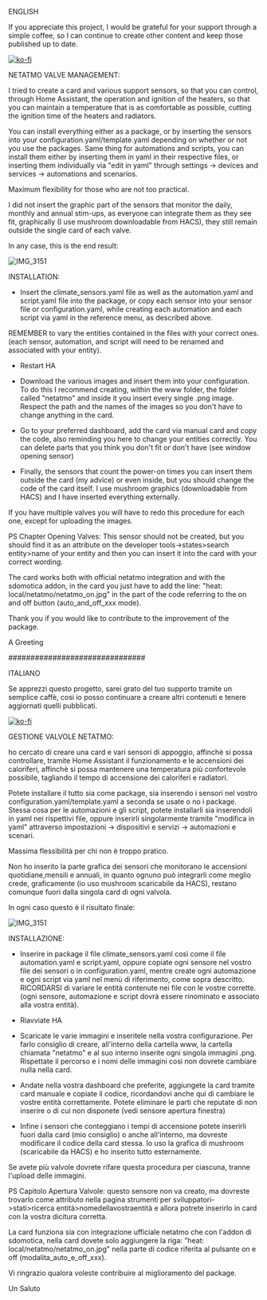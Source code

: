 ENGLISH

If you appreciate this project, I would be grateful for your support through a simple coffee, so I can continue to create other content and keep those published up to date.

[![ko-fi](https://ko-fi.com/img/githubbutton_sm.svg)](https://ko-fi.com/V7V1RWSFR)

NETATMO VALVE MANAGEMENT:

I tried to create a card and various support sensors, so that you can control, through Home Assistant, the operation and ignition of the heaters, so that you can maintain a temperature that is as comfortable as possible, cutting the ignition time of the heaters and radiators.

You can install everything either as a package, or by inserting the sensors into your configuration.yaml/template.yaml depending on whether or not you use the packages. Same thing for automations and scripts, you can install them either by inserting them in yaml in their respective files, or inserting them individually via "edit in yaml" through settings -> devices and services -> automations and scenarios.

Maximum flexibility for those who are not too practical.

I did not insert the graphic part of the sensors that monitor the daily, monthly and annual stim-ups, as everyone can integrate them as they see fit, graphically (I use mushroom downloadable from HACS), they still remain outside the single card of each valve.

In any case, this is the end result:

![IMG_3151](https://github.com/FedeL16/Valve_Netatmo/assets/141550943/d90e9e12-5fe9-4bbc-8a54-457453b6305f)

INSTALLATION:

- Insert the climate_sensors.yaml file as well as the automation.yaml and script.yaml file into the package, or copy each sensor into your sensor file or configuration.yaml, while creating each automation and each script via yaml in the reference menu, as described above.

REMEMBER to vary the entities contained in the files with your correct ones. (each sensor, automation, and script will need to be renamed and associated with your entity).

- Restart HA

- Download the various images and insert them into your configuration. To do this I recommend creating, within the www folder, the folder called "netatmo" and inside it you insert every single .png image. Respect the path and the names of the images so you don't have to change anything in the card.

- Go to your preferred dashboard, add the card via manual card and copy the code, also reminding you here to change your entities correctly. You can delete parts that you think you don't fit or don't have (see window opening sensor)

- Finally, the sensors that count the power-on times you can insert them outside the card (my advice) or even inside, but you should change the code of the card itself. I use mushroom graphics (downloadable from HACS) and I have inserted everything externally.

If you have multiple valves you will have to redo this procedure for each one, except for uploading the images.

PS Chapter Opening Valves: This sensor should not be created, but you should find it as an attribute on the developer tools->states>search entity>name of your entity and then you can insert it into the card with your correct wording.

The card works both with official netatmo integration and with the sdomotica addon, in the card you just have to add the line: "heat: local/netatmo/netatmo_on.jpg" in the part of the code referring to the on and off button (auto_and_off_xxx mode).

Thank you if you would like to contribute to the improvement of the package.

A Greeting







###############################

ITALIANO

Se apprezzi questo progetto, sarei grato del tuo supporto tramite un semplice caffè, cosi io posso continuare a creare altri contenuti e tenere aggiornati quelli pubblicati.


[![ko-fi](https://ko-fi.com/img/githubbutton_sm.svg)](https://ko-fi.com/V7V1RWSFR)

GESTIONE VALVOLE NETATMO:

ho cercato di creare una card e vari sensori di appoggio, affinchè si possa controllare, tramite Home Assistant il funzionamento e le accensioni dei caloriferi, affinchè si possa mantenere una temperatura più confortevole possibile, tagliando il tempo di accensione dei caloriferi e radiatori.

Potete installare il tutto sia come package, sia inserendo i sensori nel vostro configuration.yaml/template.yaml a seconda se usate o no i package. Stessa cosa per le automazioni e gli script, potete installarli sia inserendoli in yaml nei rispettivi file, oppure inserirli singolarmente tramite "modifica in yaml" attraverso impostazioni -> dispositivi e servizi -> automazioni e scenari.

Massima flessibilità per chi non è troppo pratico.

Non ho inserito la parte grafica dei sensori che monitorano le accensioni quotidiane,mensili e annuali, in quanto ognuno può integrarli come meglio crede, graficamente (io uso mushroom scaricabile da HACS), restano comunque fuori dalla singola card di ogni valvola.

In ogni caso questo è il risultato finale:

![IMG_3151](https://github.com/FedeL16/Valve_Netatmo/assets/141550943/d90e9e12-5fe9-4bbc-8a54-457453b6305f)

INSTALLAZIONE:

- Inserire in package il file climate_sensors.yaml così come il file automation.yaml e script.yaml, oppure copiate ogni sensore nel vostro file dei sensori o in configuration.yaml, mentre create ogni automazione e  ogni script via yaml nel menù di riferimento, come sopra descritto.
RICORDARSI di variare le entità contenute nei file con le vostre corrette. (ogni sensore, automazione e script dovrà essere rinominato e associato alla vostra entità).

- Riavviate HA

- Scaricate le varie immagini e inseritele nella vostra configurazione. Per farlo consiglio di creare, all'interno della cartella www, la cartella chiamata "netatmo"  e al suo interno inserite ogni singola immagini .png. Rispettate il percorso e i nomi delle immagini così non dovrete cambiare nulla nella card.

- Andate nella vostra dashboard che preferite, aggiungete la card tramite card manuale e copiate il codice, ricordandovi anche qui di cambiare le vostre entità correttamente. Potete eliminare le parti che reputate di non inserire o di cui non disponete (vedi sensore apertura finestra)

- Infine i sensori che conteggiano i tempi di accensione potete inserirli fuori dalla card (mio consiglio) o anche all'interno, ma dovreste modificare il codice della card stessa. Io uso la grafica di mushroom (scaricabile da HACS) e ho inserito tutto esternamente.

Se avete più valvole dovrete rifare questa procedura per ciascuna, tranne l'upload delle immagini.

PS Capitolo Apertura Valvole: questo sensore non va creato, ma dovreste trovarlo come attributo nella pagina strumenti per sviluppatori->stati>ricerca entità>nomedellavostraentità e allora potrete inserirlo in card con la vostra dicitura corretta. 

La card funziona sia con integrazione ufficiale netatmo che con l'addon di sdomotica, nella card dovete solo aggiungere la riga: "heat: local/netatmo/netatmo_on.jpg" nella parte di codice riferita al pulsante on e off (modalita_auto_e_off_xxx).

Vi ringrazio qualora voleste contribuire al miglioramento del package.



Un Saluto
